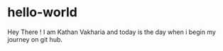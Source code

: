 # hello-world
Hey There !
I am Kathan Vakharia and today is the day when i begin my journey on git hub.
